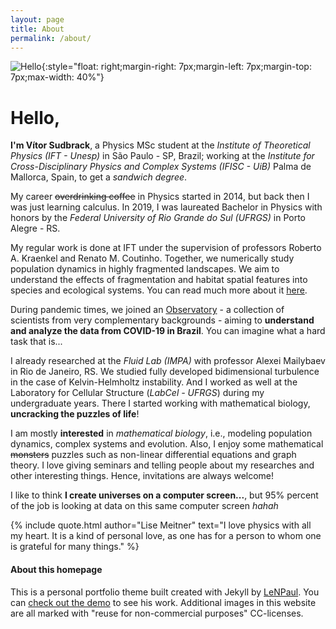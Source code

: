 ```yaml
---
layout: page
title: About
permalink: /about/
---
```


![Hello](../assets/img/projects/about/myperfil.jpg){:style="float: right;margin-right: 7px;margin-left: 7px;margin-top: 7px;max-width: 40%"}


<h1>Hello,</h1>

**I'm Vítor Sudbrack**, a Physics MSc student at the *Institute of Theoretical Physics (IFT - Unesp)* in São Paulo - SP, Brazil; working at the *Institute for Cross-Disciplinary Physics and Complex Systems (IFISC - UiB)* Palma de Mallorca, Spain, to get a *sandwich degree*.

My career ~~overdrinking coffee~~ in Physics started in 2014, but back then I was just learning calculus. In 2019, I was laureated Bachelor in Physics with honors by the *Federal University of Rio Grande do Sul (UFRGS)* in Porto Alegre - RS.

My regular work is done at IFT under the supervision of professors Roberto A. Kraenkel and Renato M. Coutinho. Together, we numerically study population dynamics in highly fragmented landscapes. We aim to understand the effects of fragmentation and habitat spatial features into species and ecological systems. You can read much more about it [here](/projects/frag.html). 

During pandemic times, we joined an [Observatory](https://covid19br.github.io) - a collection of scientists from very complementary backgrounds - aiming to **understand and analyze the data from COVID-19 in Brazil**. You can imagine what a hard task that is...	

I already researched at the *Fluid Lab (IMPA)* with professor Alexei Mailybaev in Rio de Janeiro, RS. We studied fully developed bidimensional turbulence in the case of Kelvin-Helmholtz instability. And I worked as well at the Laboratory for Cellular Structure (*LabCel - UFRGS*) during my undergraduate years. There I started working with mathematical biology, **uncracking the puzzles of life**!

I am mostly **interested** in *mathematical biology*, i.e., modeling population dynamics, complex systems and evolution. Also, I enjoy some mathematical ~~monsters~~ puzzles such as non-linear differential equations and graph theory. I love giving seminars and telling people about my researches and other interesting things. Hence, invitations are always welcome!

I like to think **I create universes on a computer screen...**, but 95% percent of the job is looking at data on this same computer screen *hahah* 

{% include quote.html author="Lise Meitner" text="I love physics with all my heart.
It is a kind of personal love, as one has for a person to whom one is grateful for many things." %}

#### About this homepage

This is a personal portfolio theme built created with Jekyll by [LeNPaul](https://github.com/LeNPaul). You can [check out the demo](lenpaul.github.io/portfolio-jekyll-theme/) to see his work. Additional images in this website are all marked with "reuse for non-commercial purposes" CC-licenses. 

